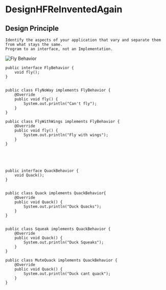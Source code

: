 # DesignHFReInventedAgain

## Design Principle
    Identify the aspects of your application that vary and separate them from what stays the same.
    Program to an interface, not an Implementation.
    
    
![Fly Behavior]()
    
    
    
    
    
    public interface FlyBehavior {
        void fly();
    }
    
    
    public class FlyNoWay implements FlyBehavior {
        @Override
        public void fly() {
            System.out.println("Can't fly");
        }
    }

    public class FlyWithWings implements FlyBehavior {
        @Override
        public void fly() {
            System.out.println("Fly with wings");
        }
    }
    
    
    
    
    
    public interface QuackBehavior {
        void Quack();
    }
    
    
    public class Quack implements QuackBehavior{
        @Override
        public void Quack() {
            System.out.println("Duck Quacks");
        }
    }
    
    
    public class Squeak implements QuackBehavior {
        @Override
        public void Quack() {
            System.out.println("Duck Squeaks");
        }
    }
    
    public class MuteQuack implements QuackBehavior {
        @Override
        public void Quack() {
            System.out.println("Duck cant quack");
        }
    }
